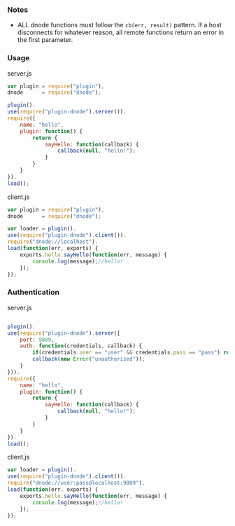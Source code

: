 ### Notes

- ALL dnode functions must follow the `cb(err, result)` pattern. If a host disconnects for whatever reason, all 
remote functions return an error in the first parameter.

### Usage


server.js

```javascript
var plugin = require("plugin"),
dnode      = require("dnode");

plugin().
use(require("plugin-dnode").server()).
require({
	name: "hello",
	plugin: function() {
		return {
			sayHello: function(callback) {
				callback(null, "hello!");
			}
		}
	}
}).
load();
```

client.js

```javascript
var plugin = require("plugin"),
dnode      = require("dnode");

var loader = plugin().
use(require("plugin-dnode").client()).
require("dnode://localhost").
load(function(err, exports) {
	exports.hello.sayHello(function(err, message) {
		console.log(message);//hello!
	});
});
```


### Authentication

server.js

```javascript

plugin().
use(require("plugin-dnode").server({
	port: 9009,
	auth: function(credentials, callback) {
		if(credentials.user == "user" && credentials.pass == "pass") return callback();
		callback(new Error("unauthorized"));
	}
})).
require({
	name: "hello",
	plugin: function() {
		return {
			sayHello: function(callback) {
				callback(null, "hello!");
			}
		}
	}
}).
load();
```

client.js

```javascript
var loader = plugin().
use(require("plugin-dnode").client()).
require("dnode://user:pass@localhost:9009").
load(function(err, exports) {
	exports.hello.sayHello(function(err, message) {
		console.log(message);//hello!
	});
});
